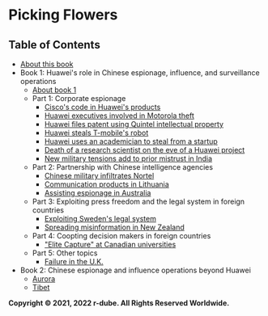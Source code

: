 
# Picking Flowers
## Table of Contents
* [About this book](about.md)
* Book 1: Huawei's role in Chinese espionage, influence, and surveillance operations
  * [About book 1](about-1.md)
  * Part 1: Corporate espionage
    * [Cisco's code in Huawei's products](cisco.md)
    * [Huawei executives involved in Motorola theft](motorola.md)
    * [Huawei files patent using Quintel intellectual property](quintel.md)
    * [Huawei steals T-mobile's robot](tmobile.md)
    * [Huawei uses an academician to steal from a startup](cnex.md)
    * [Death of a research scientist on the eve of a Huawei project](ime.md)
    * [New military tensions add to prior mistrust in India](india.md)
  * Part 2: Partnership with Chinese intelligence agencies
    * [Chinese military infiltrates Nortel](nortel.md)
    * [Communication products in Lithuania](lithuania.md)
    * [Assisting espionage in Australia](australia.md)
  * Part 3: Exploiting press freedom and the legal system in foreign countries
    * [Exploiting Sweden's legal system](sweden.md)
    * [Spreading misinformation in New Zealand](nz.md)
  * Part 4: Coopting decision makers in foreign countries
    * ["Elite Capture" at Canadian universities](canada-univ.md)
  * Part 5: Other topics
    * [Failure in the U.K.](uk.md)
* Book 2: Chinese espionage and influence operations beyond Huawei
  * [Aurora](aurora.md)
  * [Tibet](tibet.md)

**Copyright © 2021, 2022 r-dube. All Rights Reserved Worldwide.**